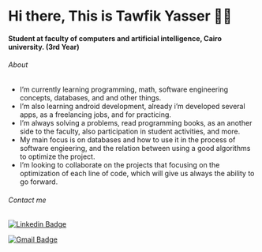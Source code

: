 # Hi there, This is Tawfik Yasser 👨‍💻

#### Student at faculty of computers and artificial intelligence, Cairo university. (3rd Year)

###### About
- I’m currently learning programming, math, software engineering concepts, databases, and and other things.
- I’m also learning android development, already i’m developed several apps, as a freelancing jobs, and for practicing.
- I’m always solving a problems, read programming books, as an another side to the faculty, also participation in student activities, and more.
- My main focus is on databases and how to use it in the process of software engieering, and the relation between using a good algorithms to optimize the project.
- I’m looking to collaborate on the projects that focusing on the optimization of each line of code, which will give us always the ability to go forward.

###### Contact me

[![Linkedin Badge](https://img.shields.io/badge/TawfikYasser-30302f?style=flat&logo=linkedin&logoColor=blue)](https://www.linkedin.com/in/tawfikyasser/)

[![Gmail Badge](https://img.shields.io/badge/tawfekyassertawfek@gmail.com-30302f?style=flat&logo=Gmail&logoColor=red)](mailto:tawfekyassertawfek@gmail.com)
